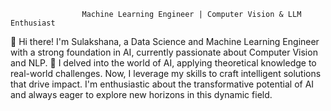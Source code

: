                     Machine Learning Engineer | Computer Vision & LLM Enthusiast


👋 Hi there! I'm Sulakshana, a Data Science and Machine Learning Engineer with a strong foundation in AI, currently passionate about Computer Vision and NLP. 🚀  I delved into the world of AI, applying theoretical knowledge to real-world challenges. Now, I leverage my skills to craft intelligent solutions that drive impact. I'm enthusiastic about the transformative potential of AI and always eager to explore new horizons in this dynamic field.
